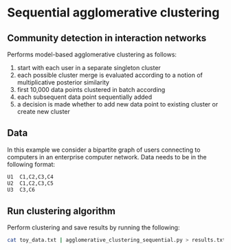 # Sequential agglomerative clustering
## Community detection in interaction networks

Performs model-based agglomerative clustering as follows:

1. start with each user in a separate singleton cluster<br /> 
2. each possible cluster merge is evaluated according to a notion of multiplicative posterior similarity<br /> 
3. first 10,000 data points clustered in batch according 
4. each subsequent data point sequentially added<br /> 
5. a decision is made whether to add new data point to existing cluster or create new cluster

## Data

In this example we consider a bipartite graph of users connecting to computers in an enterprise computer network.
Data needs to be in the following format:

```bash
U1	C1,C2,C3,C4
U2	C1,C2,C3,C5
U3	C3,C6
```
## Run clustering algorithm 

Perform clustering and save results by running the following:

```bash
cat toy_data.txt | agglomerative_clustering_sequential.py > results.txt
```
